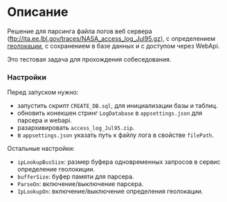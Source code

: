 # Описание

Решение для парсинга файла логов веб сервера (ftp://ita.ee.lbl.gov/traces/NASA_access_log_Jul95.gz), с определением [геолокации](https://api.ipgeolocationapi.com/geolocate/), с сохранением в базе данных и с доступом через WebApi.

Это тестовая задача для прохождения собеседования.

### Настройки

Перед запуском нужно:
   - запустить скрипт `CREATE_DB.sql`, для инициализации базы и таблиц.
   - обновить конекшен стринг `LogDatabase` в `appsettings.json` для парсера и webapi.
   - разархивировать `access_log_Jul95.zip`.
   - в `appsettings.json` указать путь к файлу лога в свойстве `filePath`.
    
 Остальные настройки:
   - `ipLookupBusSize`: размер буфера одновременных запросов в сервис определение геолокиции.
   - `bufferSize`: буфер памяти для парсера.
   - `ParseOn`: включение/выключение парсера.
   - `IpLookupOn`: включение/выключение определения геолокации.
